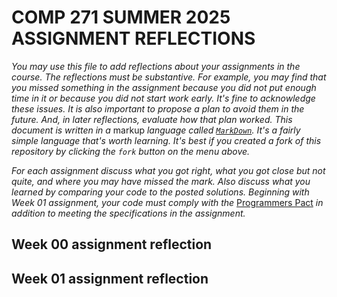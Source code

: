 # COMP 271 SUMMER 2025<br/>ASSIGNMENT REFLECTIONS

*You may use this file to add reflections about your assignments in the course. The reflections must be substantive. For example, you may find that you missed something in the assignment because you did not put enough time in it or because you did not start work early. It's fine to acknowledge these issues. It is also important to propose a plan to avoid them in the future. And, in later reflections, evaluate how that plan worked. This document is written in a* markup *language called [`MarkDown`](https://www.markdownguide.org/basic-syntax/). It's a fairly simple language that's worth learning. It's best if you created a fork of this repository by clicking the `fork` button on the menu above.*

*For each assignment discuss what you got right, what you got close but not quite, and where you may have missed the mark. Also discuss what you learned by comparing your code to the posted solutions. Beginning with Week 01 assignment, your code must comply with the* [Programmers Pact](./ProgrammersPact.pdf) *in addition to meeting the specifications in the assignment.*

## Week 00 assignment reflection

## Week 01 assignment reflection
